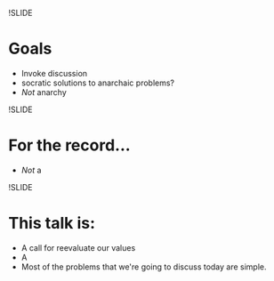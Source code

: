 !SLIDE
# Goals
- Invoke discussion
- socratic solutions to anarchaic problems?
- *Not* anarchy

!SLIDE
# For the record...

- *Not* a

!SLIDE
# This talk is:

- A call for reevaluate our values
- A
- Most of the problems that we're going to discuss today are simple.
